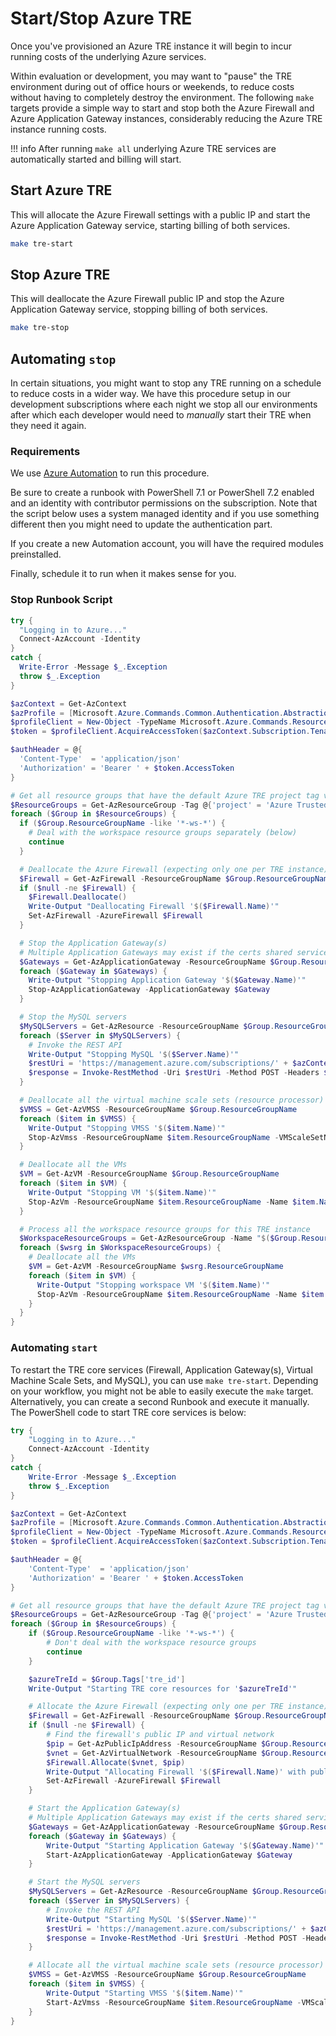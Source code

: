# Start/Stop Azure TRE

Once you've provisioned an Azure TRE instance it will begin to incur running costs of the underlying Azure services.

Within evaluation or development, you may want to "pause" the TRE environment during out of office hours or weekends, to reduce costs without having to completely destroy the environment.  The following `make` targets provide a simple way to start and stop both the Azure Firewall and Azure Application Gateway instances, considerably reducing the Azure TRE instance running costs.

!!! info
    After running `make all` underlying Azure TRE services are automatically started and billing will start.

## Start Azure TRE

This will allocate the Azure Firewall settings with a public IP and start the Azure Application Gateway service, starting billing of both services.

```bash
make tre-start
```

## Stop Azure TRE

This will deallocate the Azure Firewall public IP and stop the Azure Application Gateway service, stopping billing of both services.

```bash
make tre-stop
```

## Automating `stop`

In certain situations, you might want to stop any TRE running on a schedule to reduce costs in a wider way.
We have this procedure setup in our development subscriptions where each night we stop all our environments after which each developer would need to _manually_ start their TRE when they need it again.

### Requirements

We use [Azure Automation](https://learn.microsoft.com/azure/automation/overview) to run this procedure.

Be sure to create a runbook with PowerShell 7.1 or PowerShell 7.2 enabled and an identity with contributor permissions on the subscription. Note that the script below uses a system managed identity and if you use something different then you might need to update the authentication part.

If you create a new Automation account, you will have the required modules preinstalled.

Finally, schedule it to run when it makes sense for you.

### Stop Runbook Script

```powershell
try {
  "Logging in to Azure..."
  Connect-AzAccount -Identity
}
catch {
  Write-Error -Message $_.Exception
  throw $_.Exception
}

$azContext = Get-AzContext
$azProfile = [Microsoft.Azure.Commands.Common.Authentication.Abstractions.AzureRmProfileProvider]::Instance.Profile
$profileClient = New-Object -TypeName Microsoft.Azure.Commands.ResourceManager.Common.RMProfileClient -ArgumentList ($azProfile)
$token = $profileClient.AcquireAccessToken($azContext.Subscription.TenantId)

$authHeader = @{
  'Content-Type'  = 'application/json'
  'Authorization' = 'Bearer ' + $token.AccessToken
}

# Get all resource groups that have the default Azure TRE project tag value
$ResourceGroups = Get-AzResourceGroup -Tag @{'project' = 'Azure Trusted Research Environment' }
foreach ($Group in $ResourceGroups) {
  if ($Group.ResourceGroupName -like '*-ws-*') {
    # Deal with the workspace resource groups separately (below)
    continue
  }

  # Deallocate the Azure Firewall (expecting only one per TRE instance)
  $Firewall = Get-AzFirewall -ResourceGroupName $Group.ResourceGroupName
  if ($null -ne $Firewall) {
    $Firewall.Deallocate()
    Write-Output "Deallocating Firewall '$($Firewall.Name)'"
    Set-AzFirewall -AzureFirewall $Firewall
  }

  # Stop the Application Gateway(s)
  # Multiple Application Gateways may exist if the certs shared service is installed
  $Gateways = Get-AzApplicationGateway -ResourceGroupName $Group.ResourceGroupName
  foreach ($Gateway in $Gateways) {
    Write-Output "Stopping Application Gateway '$($Gateway.Name)'"
    Stop-AzApplicationGateway -ApplicationGateway $Gateway
  }

  # Stop the MySQL servers
  $MySQLServers = Get-AzResource -ResourceGroupName $Group.ResourceGroupName -ResourceType "Microsoft.DBforMySQL/servers"
  foreach ($Server in $MySQLServers) {
    # Invoke the REST API
    Write-Output "Stopping MySQL '$($Server.Name)'"
    $restUri = 'https://management.azure.com/subscriptions/' + $azContext.Subscription.Id + '/resourceGroups/' + $Group.ResourceGroupName + '/providers/Microsoft.DBForMySQL/servers/' + $Server.Name + '/stop?api-version=2020-01-01'
    $response = Invoke-RestMethod -Uri $restUri -Method POST -Headers $authHeader
  }

  # Deallocate all the virtual machine scale sets (resource processor)
  $VMSS = Get-AzVMSS -ResourceGroupName $Group.ResourceGroupName
  foreach ($item in $VMSS) {
    Write-Output "Stopping VMSS '$($item.Name)'"
    Stop-AzVmss -ResourceGroupName $item.ResourceGroupName -VMScaleSetName $item.Name -Force
  }

  # Deallocate all the VMs
  $VM = Get-AzVM -ResourceGroupName $Group.ResourceGroupName
  foreach ($item in $VM) {
    Write-Output "Stopping VM '$($item.Name)'"
    Stop-AzVm -ResourceGroupName $item.ResourceGroupName -Name $item.Name -Force
  }

  # Process all the workspace resource groups for this TRE instance
  $WorkspaceResourceGroups = Get-AzResourceGroup -Name "$($Group.ResourceGroupName)-ws-*"
  foreach ($wsrg in $WorkspaceResourceGroups) {
    # Deallocate all the VMs
    $VM = Get-AzVM -ResourceGroupName $wsrg.ResourceGroupName
    foreach ($item in $VM) {
      Write-Output "Stopping workspace VM '$($item.Name)'"
      Stop-AzVm -ResourceGroupName $item.ResourceGroupName -Name $item.Name -Force
    }
  }
}
```

### Automating `start`

To restart the TRE core services (Firewall, Application Gateway(s), Virtual Machine Scale Sets, and MySQL), you can use `make tre-start`. Depending on your workflow, you might not be able to easily execute the `make` target. Alternatively, you can create a second Runbook and execute it manually. The PowerShell code to start TRE core services is below:

```powershell
try {
    "Logging in to Azure..."
    Connect-AzAccount -Identity
}
catch {
    Write-Error -Message $_.Exception
    throw $_.Exception
}

$azContext = Get-AzContext
$azProfile = [Microsoft.Azure.Commands.Common.Authentication.Abstractions.AzureRmProfileProvider]::Instance.Profile
$profileClient = New-Object -TypeName Microsoft.Azure.Commands.ResourceManager.Common.RMProfileClient -ArgumentList ($azProfile)
$token = $profileClient.AcquireAccessToken($azContext.Subscription.TenantId)

$authHeader = @{
    'Content-Type'  = 'application/json'
    'Authorization' = 'Bearer ' + $token.AccessToken
}

# Get all resource groups that have the default Azure TRE project tag value
$ResourceGroups = Get-AzResourceGroup -Tag @{'project' = 'Azure Trusted Research Environment' }
foreach ($Group in $ResourceGroups) {
    if ($Group.ResourceGroupName -like '*-ws-*') {
        # Don't deal with the workspace resource groups
        continue
    }

    $azureTreId = $Group.Tags['tre_id']
    Write-Output "Starting TRE core resources for '$azureTreId'"

    # Allocate the Azure Firewall (expecting only one per TRE instance)
    $Firewall = Get-AzFirewall -ResourceGroupName $Group.ResourceGroupName
    if ($null -ne $Firewall) {
        # Find the firewall's public IP and virtual network
        $pip = Get-AzPublicIpAddress -ResourceGroupName $Group.ResourceGroupName -Name "pip-fw-$azureTreId"
        $vnet = Get-AzVirtualNetwork -ResourceGroupName $Group.ResourceGroupName -Name "vnet-$azureTreId"
        $Firewall.Allocate($vnet, $pip)
        Write-Output "Allocating Firewall '$($Firewall.Name)' with public IP '$($pip.Name)'"
        Set-AzFirewall -AzureFirewall $Firewall
    }

    # Start the Application Gateway(s)
    # Multiple Application Gateways may exist if the certs shared service is installed
    $Gateways = Get-AzApplicationGateway -ResourceGroupName $Group.ResourceGroupName
    foreach ($Gateway in $Gateways) {
        Write-Output "Starting Application Gateway '$($Gateway.Name)'"
        Start-AzApplicationGateway -ApplicationGateway $Gateway
    }

    # Start the MySQL servers
    $MySQLServers = Get-AzResource -ResourceGroupName $Group.ResourceGroupName -ResourceType "Microsoft.DBforMySQL/servers"
    foreach ($Server in $MySQLServers) {
        # Invoke the REST API
        Write-Output "Starting MySQL '$($Server.Name)'"
        $restUri = 'https://management.azure.com/subscriptions/' + $azContext.Subscription.Id + '/resourceGroups/' + $Group.ResourceGroupName + '/providers/Microsoft.DBForMySQL/servers/' + $Server.Name + '/start?api-version=2020-01-01'
        $response = Invoke-RestMethod -Uri $restUri -Method POST -Headers $authHeader
    }

    # Allocate all the virtual machine scale sets (resource processor)
    $VMSS = Get-AzVMSS -ResourceGroupName $Group.ResourceGroupName
    foreach ($item in $VMSS) {
        Write-Output "Starting VMSS '$($item.Name)'"
        Start-AzVmss -ResourceGroupName $item.ResourceGroupName -VMScaleSetName $item.Name
    }
}
```
